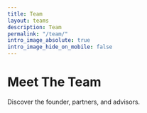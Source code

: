 ```yaml
---
title: Team
layout: teams
description: Team
permalink: "/team/"
intro_image_absolute: true
intro_image_hide_on_mobile: false
---
```


# Meet The Team

Discover the founder, partners, and advisors.